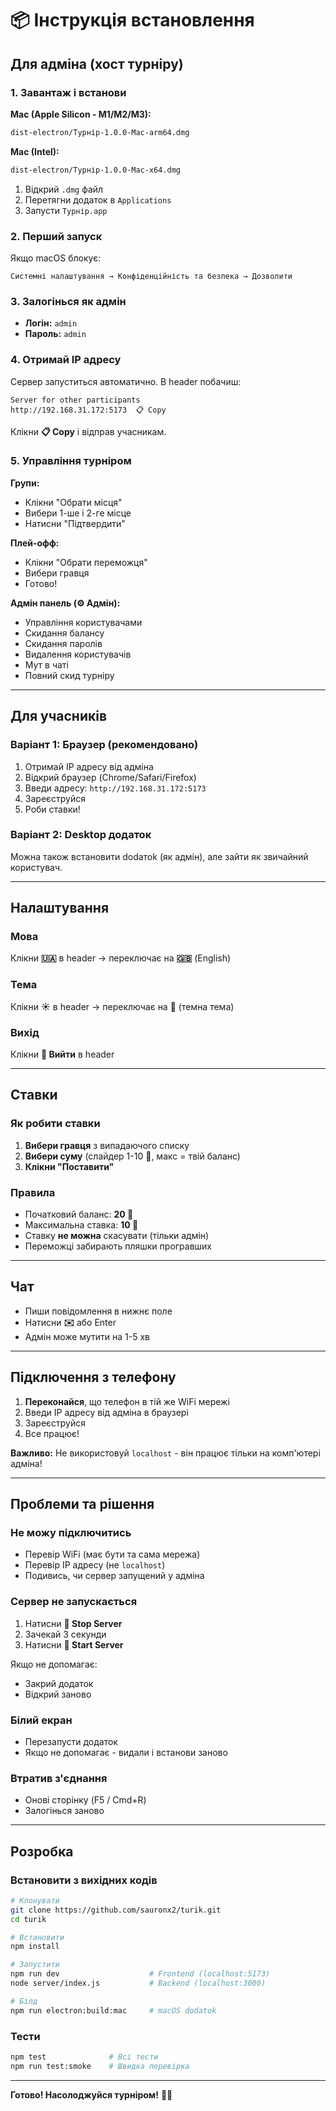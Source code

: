 # 📦 Інструкція встановлення

## Для адміна (хост турніру)

### 1. Завантаж і встанови

**Mac (Apple Silicon - M1/M2/M3):**
```bash
dist-electron/Турнір-1.0.0-Mac-arm64.dmg
```

**Mac (Intel):**
```bash
dist-electron/Турнір-1.0.0-Mac-x64.dmg
```

1. Відкрий `.dmg` файл
2. Перетягни додаток в `Applications`
3. Запусти `Турнір.app`

### 2. Перший запуск

Якщо macOS блокує:
```
Системні налаштування → Конфіденційність та безпека → Дозволити
```

### 3. Залогінься як адмін

- **Логін:** `admin`
- **Пароль:** `admin`

### 4. Отримай IP адресу

Сервер запуститься автоматично. В header побачиш:

```
Server for other participants
http://192.168.31.172:5173  📋 Copy
```

Клікни **📋 Copy** і відправ учасникам.

### 5. Управління турніром

**Групи:**
- Клікни "Обрати місця"
- Вибери 1-ше і 2-ге місце
- Натисни "Підтвердити"

**Плей-офф:**
- Клікни "Обрати переможця"
- Вибери гравця
- Готово!

**Адмін панель (⚙️ Адмін):**
- Управління користувачами
- Скидання балансу
- Скидання паролів
- Видалення користувачів
- Мут в чаті
- Повний скид турніру

---

## Для учасників

### Варіант 1: Браузер (рекомендовано)

1. Отримай IP адресу від адміна
2. Відкрий браузер (Chrome/Safari/Firefox)
3. Введи адресу: `http://192.168.31.172:5173`
4. Зареєструйся
5. Роби ставки!

### Варіант 2: Desktop додаток

Можна також встановити dodатоk (як адмін), але зайти як звичайний користувач.

---

## Налаштування

### Мова

Клікни **🇺🇦** в header → переключає на **🇬🇧** (English)

### Тема

Клікни **☀️** в header → переключає на **🌙** (темна тема)

### Вихід

Клікни **🚪 Вийти** в header

---

## Ставки

### Як робити ставки

1. **Вибери гравця** з випадаючого списку
2. **Вибери суму** (слайдер 1-10 🍺, макс = твій баланс)
3. **Клікни "Поставити"**

### Правила

- Початковий баланс: **20 🍺**
- Максимальна ставка: **10 🍺**
- Ставку **не можна** скасувати (тільки адмін)
- Переможці забирають пляшки програвших

---

## Чат

- Пиши повідомлення в нижнє поле
- Натисни **✉️** або Enter
- Адмін може мутити на 1-5 хв

---

## Підключення з телефону

1. **Переконайся**, що телефон в тій же WiFi мережі
2. Введи IP адресу від адміна в браузері
3. Зареєструйся
4. Все працює!

**Важливо:** Не використовуй `localhost` - він працює тільки на комп'ютері адміна!

---

## Проблеми та рішення

### Не можу підключитись

- Перевір WiFi (має бути та сама мережа)
- Перевір IP адресу (не `localhost`)
- Подивись, чи сервер запущений у адміна

### Сервер не запускається

1. Натисни **🛑 Stop Server**
2. Зачекай 3 секунди
3. Натисни **🚀 Start Server**

Якщо не допомагає:
- Закрий додаток
- Відкрий заново

### Білий екран

- Перезапусти додаток
- Якщо не допомагає - видали і встанови заново

### Втратив з'єднання

- Оновi сторінку (F5 / Cmd+R)
- Залогінься заново

---

## Розробка

### Встановити з вихідних кодів

```bash
# Клонувати
git clone https://github.com/sauronx2/turik.git
cd turik

# Встановити
npm install

# Запустити
npm run dev                    # Frontend (localhost:5173)
node server/index.js           # Backend (localhost:3000)

# Білд
npm run electron:build:mac     # macOS dodatok
```

### Тести

```bash
npm test              # Всі тести
npm run test:smoke    # Швидка перевірка
```

---

**Готово! Насолоджуйся турніром!** 🍺🎉

